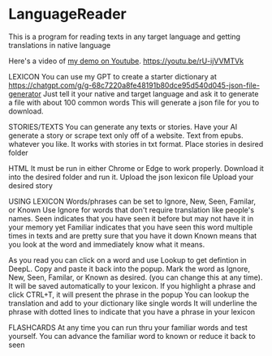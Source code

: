 # LanguageReader
This is a program for reading texts in any target language and getting translations in native language

Here's a video of [my demo on Youtube](url). https://youtu.be/rU-ijVVMTVk

LEXICON
You can use my GPT to create a starter dictionary at https://chatgpt.com/g/g-68c7220a8fe48191b80dce95d540d045-json-file-generator
Just tell it your native and target language and ask it to generate a file with about 100 common words
This will generate a json file for you to download.

STORIES/TEXTS
You can generate any texts or stories. Have your AI generate a story or scrape text only off of a website. Text from epubs. whatever you like.
It works with stories in txt format. 
Place stories in desired folder

HTML
It must be run in either Chrome or Edge to work properly.
Download it into the desired folder and run it.
Upload the json lexicon file
Upload your desired story

USING LEXICON
Words/phrases can be set to Ignore, New, Seen, Familar, or Known 
Use Ignore for words that don't require translation like people's names.
Seen indicates that you have seen it before but may not have it in your memory yet
Familiar indicates that you have seen this word multiple times in texts and are pretty sure that you have it down
Known means that you look at the word and immediately know what it means.

As you read you can click on a word and use Lookup to get defintion in DeepL. Copy and paste it back into the popup.
Mark the word as Ignore, New, Seen, Familar, or Known as desired. (you can change this at any time).
It will be saved automatically to your lexicon.
If you highlight a phrase and click CTRL+T, it will present the phrase in the popup
You can lookup the translation and add to your dictionary like single words
It will underline the phrase with dotted lines to indicate that you have a phrase in your lexicon

FLASHCARDS
At any time you can run thru your familiar words and test yourself. 
You can advance the familiar word to known or reduce it back to seen
